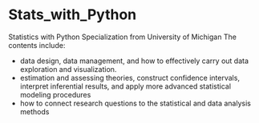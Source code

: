 # Stats_with_Python
Statistics with Python Specialization from University of Michigan
The contents include: 
* data design, data management, and how to effectively carry out data exploration and visualization.
* estimation and assessing theories, construct confidence intervals, interpret inferential results, and apply more advanced statistical modeling procedures
* how to connect research questions to the statistical and data analysis methods
